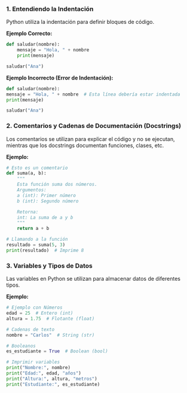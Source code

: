 ### 1. Entendiendo la Indentación

Python utiliza la indentación para definir bloques de código.

**Ejemplo Correcto:**

```python
def saludar(nombre):
    mensaje = "Hola, " + nombre
    print(mensaje)

saludar("Ana")
```

**Ejemplo Incorrecto (Error de Indentación):**

```python
def saludar(nombre):
mensaje = "Hola, " + nombre  # Esta línea debería estar indentada
print(mensaje)

saludar("Ana")
```

### 2. Comentarios y Cadenas de Documentación (Docstrings)

Los comentarios se utilizan para explicar el código y no se ejecutan, mientras que los docstrings documentan funciones, clases, etc.

**Ejemplo:**

```python
# Esto es un comentario
def suma(a, b):
    """
    Esta función suma dos números.
    Argumentos:
    a (int): Primer número
    b (int): Segundo número

    Retorna:
    int: La suma de a y b
    """
    return a + b

# Llamando a la función
resultado = suma(5, 3)
print(resultado)  # Imprime 8
```

### 3. Variables y Tipos de Datos

Las variables en Python se utilizan para almacenar datos de diferentes tipos.

**Ejemplo:**

```python
# Ejemplo con Números
edad = 25  # Entero (int)
altura = 1.75  # Flotante (float)

# Cadenas de texto
nombre = "Carlos"  # String (str)

# Booleanos
es_estudiante = True  # Boolean (bool)

# Imprimir variables
print("Nombre:", nombre)
print("Edad:", edad, "años")
print("Altura:", altura, "metros")
print("Estudiante:", es_estudiante)
```

